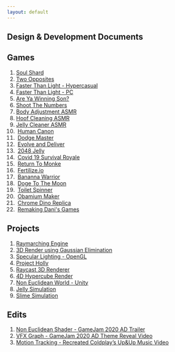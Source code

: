 ```yaml
---
layout: default
---
```

## Design & Development Documents

## Games
1. [Soul Shard]()
2. [Two Opposites]()
3. [Faster Than Light - Hypercasual]()
4. [Faster Than Light - PC]()
5. [Are Ya Winning Son?]()
6. [Shoot The Numbers]()
7. [Body Adjustment ASMR]()
8. [Hoof Cleaning ASMR]()
9. [Jelly Cleaner ASMR]()
10. &nbsp;[Human Canon]()
11. &nbsp;[Dodge Master]()
12. &nbsp;[Evolve and Deliver]()
13. &nbsp;[2048 Jelly]()
14. &nbsp;[Covid 19 Survival Royale]()
15. &nbsp;[Return To Monke]()
16. &nbsp;[Fertilize.io]()
17. &nbsp;[Bananna Warrior]()
18. &nbsp;[Doge To The Moon]()
19. &nbsp;[Toilet Spinner]()
20. &nbsp;[Obamium Maker]()
21. &nbsp;[Chrome Dino Replica]()
22. &nbsp;[Remaking Dani's Games]()

## Projects
1. [Raymarching Engine]()
2. [3D Render using Gaussian Elimination]()
3. [Specular Lighting - OpenGL]()
4. [Project Holly]()
5. [Raycast 3D Renderer]()
6. [4D Hypercube Render]()
7. [Non Euclidean World - Unity]()
8. [Jelly Simulation]()
9. [Slime Simulation]()

## Edits
1. [Non Euclidean Shader - GameJam 2020 AD Trailer]()
2. [VFX Graph - GameJam 2020 AD Theme Reveal Video]()
3. [Motion Tracking - Recreated Coldplay’s Up&Up Music Video]()



